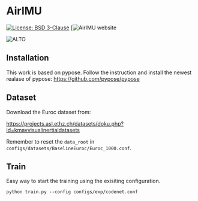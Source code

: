 # AirIMU
[![License: BSD 3-Clause](https://img.shields.io/badge/License-BSD%203--Clause-yellow.svg)](./LICENSE)
[![AirIMU website](https://airimu.github.io/)

![ALTO](./doc/alto.gif)


## Installation

This work is based on pypose. Follow the instruction and install the newest realase of pypose:
https://github.com/pypose/pypose


## Dataset

Download the Euroc dataset from:

https://projects.asl.ethz.ch/datasets/doku.php?id=kmavvisualinertialdatasets

Remember to reset the `data_root` in `configs/datasets/BaselineEuroc/Euroc_1000.conf`.

## Train

Easy way to start the training using the exisiting configuration.

```
python train.py --config configs/exp/codenet.conf

```
